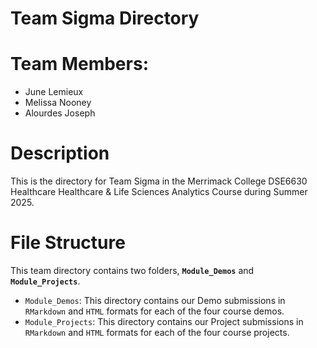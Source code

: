 # Team Sigma Directory

# Team Members:
- June Lemieux
- Melissa Nooney
- Alourdes Joseph

# Description
This is the directory for Team Sigma in the Merrimack College DSE6630 Healthcare Healthcare & Life Sciences Analytics Course during Summer 2025. 

# File Structure
This team directory contains two folders, __`Module_Demos`__ and __`Module_Projects`__. 
- `Module_Demos`: This directory contains our Demo submissions in `RMarkdown` and `HTML` formats for each of the four course demos.
- `Module_Projects`: This directory contains our Project submissions in `RMarkdown` and `HTML` formats for each of the four course projects.